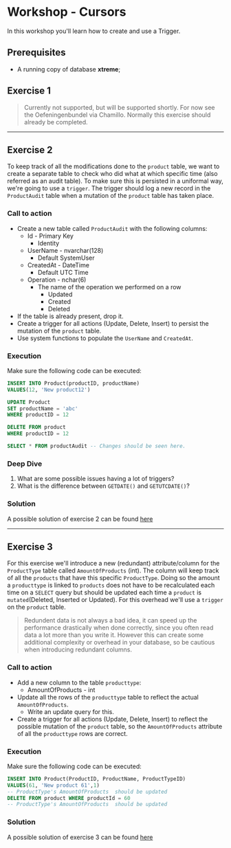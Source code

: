 # Workshop - Cursors
In this workshop you'll learn how to create and use a Trigger.

## Prerequisites
- A running copy of database **xtreme**;

## Exercise 1 
> Currently not supported, but will be supported shortly. For now see the Oefeningenbundel via Chamillo. Normally this exercise should already be completed.

---

## Exercise 2
To keep track of all the modifications done to the `product` table, we want to create a separate table to check who did what at which specific time (also referred as an audit table). To make sure this is persisted in a uniformal way, we're going to use a `trigger`. The trigger should log a new record in the `ProductAudit` table when a mutation of the `product` table has taken place.

### Call to action
- Create a new table called `ProductAudit` with the following columns:
    - Id - Primary Key
        - Identity
    - UserName - nvarchar(128)
        - Default SystemUser
    - CreatedAt - DateTime
        - Default UTC Time
    - Operation - nchar(6)
        - The name of the operation we performed on a row
            - Updated
            - Created
            - Deleted
- If the table is already present, drop it.
- Create a trigger for all actions (Update, Delete, Insert) to persist the mutation of the `product` table.
- Use system functions to populate the `UserName` and `CreatedAt`.

### Execution
Make sure the following code can be executed:

```sql
INSERT INTO Product(productID, productName)
VALUES(12, 'New product12')

UPDATE Product
SET productName = 'abc'
WHERE productID = 12

DELETE FROM product
WHERE productID = 12

SELECT * FROM productAudit -- Changes should be seen here.
```

### Deep Dive
1. What are some possible issues having a lot of triggers?
2. What is the difference between `GETDATE()` and `GETUTCDATE()`?

### Solution
A possible solution of exercise 2 can be found [here](/solutions/triggers-2.sql)

---

## Exercise 3
For this exercise we'll introduce a new (redundant) attribute/column for the `ProductType` table called `AmountOfProducts` (int). The column will keep track of all the `products` that have this specific `ProductType`. Doing so the amount a `producttype` is linked to `products` does not have to be recalculated each time on a `SELECT` query but should be updated each time a `product` is `mutated`(Deleted, Inserted or Updated). For this overhead we'll use a `trigger` on the `product` table.

> Redundent data is not always a bad idea, it can speed up the performance drastically when done correctly, since you often read data a lot more than you write it. However this can create some additional complexity or overhead in your database, so be cautious when introducing redundant columns. 

### Call to action
- Add a new column to the table `producttype`:
    - AmountOfProducts - int
- Update all the rows of the `producttype` table to reflect the actual `AmountOfProducts`.
    - Write an update query for this.
- Create a trigger for all actions (Update, Delete, Insert) to reflect the possible mutation of the `product` table, so the `AmountOfProducts` attribute of all the `producttype` rows are correct.

### Execution
Make sure the following code can be executed:

```sql
INSERT INTO Product(ProductID, ProductName, ProductTypeID) 
VALUES(61, 'New product 61',1)
-- ProductType's AmountOfProducts  should be updated
DELETE FROM product WHERE productId = 60
-- ProductType's AmountOfProducts  should be updated
```

### Solution
A possible solution of exercise 3 can be found [here](/solutions/triggers-3.sql)
